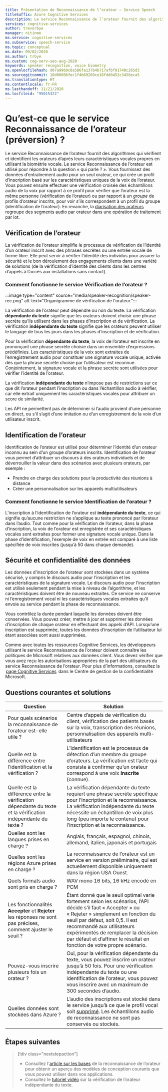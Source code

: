```yaml
---
title: Présentation de Reconnaissance de l’orateur – Service Speech
titleSuffix: Azure Cognitive Services
description: Le service Reconnaissance de l’orateur fournit des algorithmes qui vérifient et identifient les orateurs d’après leurs caractéristiques vocales propres en utilisant la biométrie vocale. Le service Reconnaissance de l’orateur est utilisé pour répondre à la question « qui parle ? ». Cet article est une présentation des avantages et des capacités du service Reconnaissance de l’orateur.
services: cognitive-services
author: trevorbye
manager: nitinme
ms.service: cognitive-services
ms.subservice: speech-service
ms.topic: conceptual
ms.date: 09/02/2020
ms.author: trbye
ms.custom: cog-serv-seo-aug-2020
keywords: speaker recognition, voice biometry
ms.openlocfilehash: d07a9960c8a586fa137b4b717afbf91740c265d3
ms.sourcegitcommit: 10d00006fec1f4b69289ce18fdd0452c3458eca5
ms.translationtype: HT
ms.contentlocale: fr-FR
ms.lasthandoff: 11/21/2020
ms.locfileid: "95015322"
---
```

# <a name="what-is-speaker-recognition-preview"></a>Qu’est-ce que le service Reconnaissance de l’orateur (préversion) ?

Le service Reconnaissance de l’orateur fournit des algorithmes qui vérifient et identifient les orateurs d’après leurs caractéristiques vocales propres en utilisant la biométrie vocale. Le service Reconnaissance de l’orateur est utilisé pour répondre à la question « qui parle ? ». Vous fournissez des données d’entraînement audio pour un seul orateur, ce qui crée un profil d’inscription basé sur les caractéristiques uniques de la voix de l’orateur. Vous pouvez ensuite effectuer une vérification croisée des échantillons audio de la voix par rapport à ce profil pour vérifier que l’orateur est la même personne (vérification de l’orateur) ou par rapport à un *groupe* de profils d’orateur inscrits, pour voir s’ils correspondent à un profil du groupe (identification de l’orateur). En revanche, la [diarisation des orateurs](batch-transcription.md#speaker-separation-diarization) regroupe des segments audio par orateur dans une opération de traitement par lot.

## <a name="speaker-verification"></a>Vérification de l’orateur

La vérification de l’orateur simplifie le processus de vérification de l’identité d’un orateur inscrit avec des phrases secrètes ou une entrée vocale de forme libre. Elle peut servir à vérifier l’identité des individus pour assurer la sécurité et le bon déroulement des engagements clients dans une variété de solutions (de la vérification d’identité des clients dans les centres d’appels à l’accès aux installations sans contact).

### <a name="how-does-speaker-verification-work"></a>Comment fonctionne le service Vérification de l’orateur ?

:::image type="content" source="media/speaker-recognition/speaker-rec.png" alt-text="Organigramme de vérification de l'orateur.":::

La vérification de l’orateur peut dépendre ou non du texte. La vérification **dépendante du texte** signifie que les orateurs doivent choisir une phrase secrète qu’ils utilisent dans les phases d’inscription et de vérification. La vérification **indépendante du texte** signifie que les orateurs peuvent utiliser le langage de tous les jours dans les phases d’inscription et de vérification.

Pour la vérification **dépendante du texte**, la voix de l’orateur est inscrite en prononçant une phrase secrète choisie dans un ensemble d’expressions prédéfinies. Les caractéristiques de la voix sont extraites de l’enregistrement audio pour constituer une signature vocale unique, activée dès que la phrase secrète choisie par l’utilisateur est reconnue. Conjointement, la signature vocale et la phrase secrète sont utilisées pour vérifier l’identité de l’orateur. 

La vérification **indépendante du texte** n’impose pas de restrictions sur ce que dit l’orateur pendant l’inscription ou dans l’échantillon audio à vérifier, car elle extrait uniquement les caractéristiques vocales pour attribuer un score de similarité. 

Les API ne permettent pas de déterminer si l’audio provient d’une personne en direct, ou s’il s’agit d’une imitation ou d’un enregistrement de la voix d’un utilisateur inscrit. 

## <a name="speaker-identification"></a>Identification de l’orateur

Identification de l’orateur est utilisé pour déterminer l’identité d’un orateur inconnu au sein d’un groupe d’orateurs inscrits. Identification de l’orateur vous permet d’attribuer un discours à des orateurs individuels et de déverrouiller la valeur dans des scénarios avec plusieurs orateurs, par exemple :

* Prendre en charge des solutions pour la productivité des réunions à distance 
* Créer une personnalisation sur les appareils multiutilisateurs

### <a name="how-does-speaker-identification-work"></a>Comment fonctionne le service Identification de l’orateur ?

L’inscription à l’identification de l’orateur est **indépendante du texte**, ce qui signifie qu’aucune restriction ne s’applique au texte prononcé par l’orateur dans l’audio. Tout comme pour la vérification de l’orateur, dans la phase d’inscription, la voix de l’orateur est enregistrée et ses caractéristiques vocales sont extraites pour former une signature vocale unique. Dans la phase d’identification, l’exemple de voix en entrée est comparé à une liste spécifiée de voix inscrites (jusqu’à 50 dans chaque demande).

## <a name="data-security-and-privacy"></a>Sécurité et confidentialité des données

Les données d’inscription de l’orateur sont stockées dans un système sécurisé, y compris le discours audio pour l’inscription et les caractéristiques de la signature vocale. Le discours audio pour l’inscription est utilisé seulement pendant la mise à niveau de l’algorithme, et les caractéristiques doivent être de nouveau extraites. Ce service ne conserve ni l’enregistrement vocal ni les caractéristiques vocales extraites qu’il envoie au service pendant la phase de reconnaissance. 

Vous contrôlez la durée pendant laquelle les données doivent être conservées. Vous pouvez créer, mettre à jour et supprimer les données d’inscription de chaque orateur en effectuant des appels d’API. Lorsqu’une inscription est supprimée, toutes les données d’inscription de l’utilisateur lui étant associées sont aussi supprimées. 

Comme avec toutes les ressources Cognitive Services, les développeurs utilisant le service Reconnaissance de l’orateur doivent connaître les politiques de Microsoft relatives aux données client. Vous devez vérifier que vous avez reçu les autorisations appropriées de la part des utilisateurs du service Reconnaissance de l’orateur. Pour plus d’informations, consultez la  [page Cognitive Services](https://azure.microsoft.com/support/legal/cognitive-services-compliance-and-privacy/)  dans le Centre de gestion de la confidentialité Microsoft. 

## <a name="common-questions-and-solutions"></a>Questions courantes et solutions

| Question | Solution |
|---------|----------|
| Pour quels scénarios la reconnaissance de l’orateur est-elle utile ? | Centre d’appels de vérification du client, vérification des patients basés sur la voix, transcription des réunions, personnalisation des appareils multi-utilisateurs|
| Quelle est la différence entre l’identification et la vérification ? | L’identification est le processus de détection d’un membre du groupe d’orateurs. La vérification est l’acte qui consiste à confirmer qu’un orateur correspond à une voix **inscrite** (connue).|
| Quelle est la différence entre la vérification dépendante du texte et la vérification indépendante du texte ? | La vérification dépendante du texte requiert une phrase secrète spécifique pour l’inscription et la reconnaissance. La vérification indépendante du texte nécessite un échantillon de voix plus long (peu importe le contenu) pour l’inscription et la reconnaissance.|
| Quelles sont les langues prises en charge ? | Anglais, français, espagnol, chinois, allemand, italien, japonais et portugais |
| Quelles sont les régions Azure prises en charge ? | La reconnaissance de l’orateur est un service en version préliminaire, qui est actuellement disponible uniquement dans la région USA Ouest.|
| Quels formats audio sont pris en charge ? | WAV mono 16 bits, 16 kHz encodé en PCM |
| Les fonctionnalités **Accepter** et **Rejeter** les réponses ne sont pas précises, comment ajuster le seuil ? | Étant donné que le seuil optimal varie fortement selon les scénarios, l’API décide s’il faut « Accepter » ou « Rejeter » simplement en fonction du seuil par défaut, soit 0,5. Il est recommandé aux utilisateurs expérimentés de remplacer la décision par défaut et d’affiner le résultat en fonction de votre propre scénario. |
| Pouvez-vous inscrire plusieurs fois un orateur ? | Oui, pour la vérification dépendante du texte, vous pouvez inscrire un orateur jusqu’à 50 fois. Pour une vérification indépendante du texte ou une identification de l’orateur, vous pouvez vous inscrire avec un maximum de 300 secondes d’audio. |
| Quelles données sont stockées dans Azure ? | L’audio des inscriptions est stocké dans le service jusqu’à ce que le profil vocal soit [supprimé](./get-started-speaker-recognition.md#deleting-voice-profile-enrollments). Les échantillons audio de reconnaissance ne sont pas conservés ou stockés. |

## <a name="next-steps"></a>Étapes suivantes

> [!div class="nextstepaction"]
> * Consultez l'[article sur les bases](./get-started-speaker-recognition.md) de la reconnaissance de l’orateur pour obtenir un aperçu des modèles de conception courants que vous pouvez utiliser dans vos applications.
> * Consultez le [tutoriel vidéo](https://azure.microsoft.com/resources/videos/speaker-recognition-text-independent-verification-developer-tutorial/) sur la vérification de l’orateur indépendante du texte.